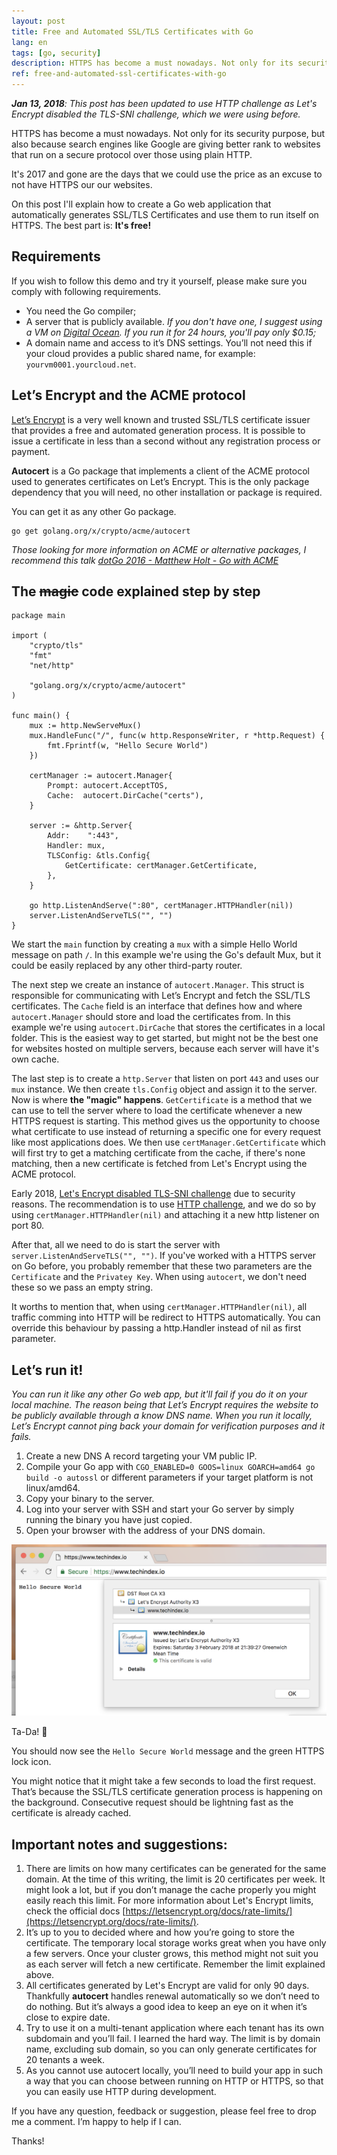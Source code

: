 ```yaml
---
layout: post
title: Free and Automated SSL/TLS Certificates with Go
lang: en
tags: [go, security]
description: HTTPS has become a must nowadays. Not only for its security purpose, but also because search engines like Google are giving better rank to websites that run on a secure protocol over those using plain HTTP. It's 2017 and gone are the days that we could use the price as an excuse to not have HTTPS our our websites. Learn here how to generate SSL/TLS Certificates fully automated and free on Go web applications.
ref: free-and-automated-ssl-certificates-with-go
---
```


***Jan 13, 2018**: This post has been updated to use HTTP challenge as Let's Encrypt disabled the TLS-SNI challenge, which we were using before.*

HTTPS has become a must nowadays. Not only for its security purpose, but also because search engines like Google are giving better rank to websites that run on a secure protocol over those using plain HTTP.

It's 2017 and gone are the days that we could use the price as an excuse to not have HTTPS our our websites.

On this post I'll explain how to create a Go web application that automatically generates SSL/TLS Certificates and use them to run itself on HTTPS. The best part is: **It's free!**

## Requirements

If you wish to follow this demo and try it yourself, please make sure you comply with following requirements.

- You need the Go compiler;
- A server that is publicly available. *If you don't have one, I suggest using a VM on [Digital Ocean](https://www.digitalocean.com/). If you run it for 24 hours, you'll pay only $0.15;*
- A domain name and access to it’s DNS settings. You’ll not need this if your cloud provides a public shared name, for example: `yourvm0001.yourcloud.net`.

## Let’s Encrypt and the ACME protocol

[Let’s Encrypt](https://letsencrypt.org/) is a very well known and trusted SSL/TLS certificate issuer that provides a free and automated generation process. It is possible to issue a certificate in less than a second without any registration process or payment.

**Autocert** is a Go package that implements a client of the ACME protocol used to generates certificates on Let’s Encrypt. This is the only package dependency that you will need, no other installation or package is required.

You can get it as any other Go package.

```
go get golang.org/x/crypto/acme/autocert
```

*Those looking for more information on ACME or alternative packages, I recommend this talk [dotGo 2016 - Matthew Holt - Go with ACME](https://www.youtube.com/watch?v=KdX51QJWQTA)*

## The ~~magic~~ code explained step by step

```golang
package main

import (
	"crypto/tls"
	"fmt"
	"net/http"

	"golang.org/x/crypto/acme/autocert"
)

func main() {
	mux := http.NewServeMux()
	mux.HandleFunc("/", func(w http.ResponseWriter, r *http.Request) {
		fmt.Fprintf(w, "Hello Secure World")
	})

	certManager := autocert.Manager{
		Prompt: autocert.AcceptTOS,
		Cache:  autocert.DirCache("certs"),
	}

	server := &http.Server{
		Addr:    ":443",
		Handler: mux,
		TLSConfig: &tls.Config{
			GetCertificate: certManager.GetCertificate,
		},
	}

	go http.ListenAndServe(":80", certManager.HTTPHandler(nil))
	server.ListenAndServeTLS("", "")
}
```

We start the `main` function by creating a `mux` with a simple Hello World message on path `/`. In this example we're using the Go's default Mux, but it could be easily replaced by any other third-party router. 

The next step we create an instance of `autocert.Manager`. This struct is responsible for communicating with Let’s Encrypt and fetch the SSL/TLS certificates. The `Cache` field is an interface that defines how and where `autocert.Manager` should store and load the certificates from. In this example we're using `autocert.DirCache` that stores the certificates in a local folder. This is the easiest way to get started, but might not be the best one for websites hosted on multiple servers, because each server will have it's own cache.

The last step is to create a `http.Server` that listen on port `443` and uses our `mux` instance. We then create `tls.Config` object and assign it to the server. Now is where **the "magic" happens**. `GetCertificate` is a method that we can use to tell the server where to load the certificate whenever a new HTTPS request is starting. This method gives us the opportunity to choose what certificate to use instead of returning a specific one for every request like most applications does. We then use `certManager.GetCertificate` which will first try to get a matching certificate from the cache, if there's none matching, then a new certificate is fetched from Let's Encrypt using the ACME protocol.

Early 2018, [Let's Encrypt disabled TLS-SNI challenge](https://community.letsencrypt.org/t/2018-01-11-update-regarding-acme-tls-sni-and-shared-hosting-infrastructure/50188) due to security reasons. The recommendation is to use [HTTP challenge](https://tools.ietf.org/html/draft-ietf-acme-acme-07#section-8.3), and we do so by using `certManager.HTTPHandler(nil)` and attaching it a new http listener on port 80.

After that, all we need to do is start the server with `server.ListenAndServeTLS("", "")`. If you've worked with a HTTPS server on Go before, you probably remember that these two parameters are the `Certificate` and the `Privatey Key`. When using `autocert`, we don't need these so we pass an empty string.

It worths to mention that, when using `certManager.HTTPHandler(nil)`, all traffic comming into HTTP will be redirect to HTTPS automatically. You can override this behaviour by passing a http.Handler instead of nil as first parameter.

## Let’s run it!

*You can run it like any other Go web app, but it'll fail if you do it on your local machine. The reason being that Let’s Encrypt requires the website to be publicly available through a know DNS name. When you run it locally, Let’s Encrypt cannot ping back your domain for verification purposes and it fails.*

1. Create a new DNS A record targeting your VM public IP.
2. Compile your Go app with `CGO_ENABLED=0 GOOS=linux GOARCH=amd64 go build -o autossl` or different parameters if your target platform is not linux/amd64.
3. Copy your binary to the server.
4. Log into your server with SSH and start your Go server by simply running the binary you have just copied.
5. Open your browser with the address of your DNS domain.

![](/public/images/2017/11/auto-ssl-golang.png)

Ta-Da! 🎉 

You should now see the `Hello Secure World` message and the green HTTPS lock icon.

You might notice that it might take a few seconds to load the first request. That’s because the SSL/TLS certificate generation process is happening on the background. Consecutive request should be lightning fast as the certificate is already cached.

## Important notes and suggestions:

1. There are limits on how many certificates can be generated for the same domain. At the time of this writing, the limit is 20 certificates per week. It might look a lot, but if you don’t manage the cache properly you might easily reach this limit. For more information about Let's Encrypt limits, check the official docs [https://letsencrypt.org/docs/rate-limits/](https://letsencrypt.org/docs/rate-limits/).
2. It’s up to you to decided where and how you’re going to store the certificate. The temporary local storage works great when you have only a few servers. Once your cluster grows, this method might not suit you as each server will fetch a new certificate. Remember the limit explained above.
3. All certificates generated by Let's Encrypt are valid for only 90 days. Thankfully **autocert** handles renewal automatically so we don’t need to do nothing. But it’s always a good idea to keep an eye on it when it’s close to expire date.
4. Try to use it on a multi-tenant application where each tenant has its own subdomain and you’ll fail. I learned the hard way. The limit is by domain name, excluding sub domain, so you can only generate certificates for 20 tenants a week.
5. As you cannot use autocert locally, you’ll need to build your app in such a way that you can choose between running on HTTP or HTTPS, so that you can easily use HTTP during development.

If you have any question, feedback or suggestion, please feel free to drop me a comment. I’m happy to help if I can.

Thanks!
